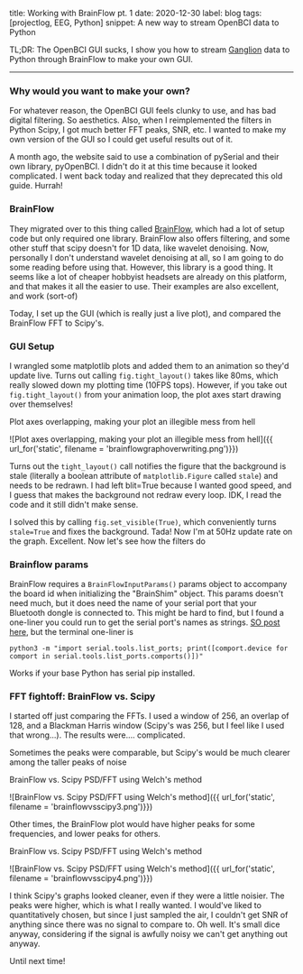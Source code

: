 title: Working with BrainFlow pt. 1
date: 2020-12-30
label: blog
tags: [projectlog, EEG, Python]
snippet: A new way to stream OpenBCI data to Python

TL;DR: The OpenBCI GUI sucks, I show you how to stream [Ganglion](https://shop.openbci.com/products/ganglion-board) data to Python through BrainFlow to make your own GUI. 

<hr>

### Why would you want to make your own?
For whatever reason, the OpenBCI GUI feels clunky to use, and has bad digital filtering. So aesthetics. Also, when I reimplemented the filters in Python Scipy, I got much better FFT peaks, SNR, etc. I wanted to make my own version of the GUI so I could get useful results out of it. 

A month ago, the website said to use a combination of pySerial and their own library, pyOpenBCI. I didn't do it at this time because it looked complicated. I went back today and realized that they deprecated this old guide. Hurrah!

### BrainFlow

They migrated over to this thing called [BrainFlow](https://brainflow.readthedocs.io/en/stable/Examples.html#python-get-data-from-a-board), which had a lot of setup code but only required one library. BrainFlow also offers filtering, and some other stuff that scipy doesn't for 1D data, like wavelet denoising. Now, personally I don't understand wavelet denoising at all, so I am going to do some reading before using that. However, this library is a good thing. It seems like a lot of cheaper hobbyist headsets are already on this platform, and that makes it all the easier to use. Their examples are also excellent, and work (sort-of)

Today, I set up the GUI (which is really just a live plot), and compared the BrainFlow FFT to Scipy's. 

### GUI Setup
I wrangled some matplotlib plots and added them to an animation so they'd update live. Turns out calling `fig.tight_layout()` takes like 80ms, which really slowed down my plotting time (10FPS tops). However, if you take out `fig.tight_layout()` from your animation loop, the plot axes start drawing over themselves! 

<p class="caption">Plot axes overlapping, making your plot an illegible mess from hell</p>
![Plot axes overlapping, making your plot an illegible mess from hell]({{ url_for('static', filename = 'brainflowgraphoverwriting.png')}})

Turns out the `tight_layout()` call notifies the figure that the background is stale (literally a boolean attribute of `matplotlib.Figure` called `stale`) and needs to be redrawn. I had left blit=True because I wanted good speed, and I guess that makes the background not redraw every loop. IDK, I read the code and it still didn't make sense. 

I solved this by calling `fig.set_visible(True)`, which conveniently turns `stale=True` and fixes the background. Tada! Now I'm at 50Hz update rate on the graph. Excellent. Now let's see how the filters do

### Brainflow params
BrainFlow requires a `BrainFlowInputParams()` params object to accompany the board id when initializing the "BrainShim" object. This params doesn't need much, but it does need the name of your serial port that your Bluetooth dongle is connected to. This might be hard to find, but I found a one-liner you could run to get the serial port's names as strings. [SO post here](https://stackoverflow.com/questions/12090503/listing-available-com-ports-with-python), but the terminal one-liner is 

```
python3 -m "import serial.tools.list_ports; print([comport.device for comport in serial.tools.list_ports.comports()])"
```

Works if your base Python has serial pip installed.

### FFT fightoff: BrainFlow vs. Scipy
I started off just comparing the FFTs. I used a window of 256, an overlap of 128, and a Blackman Harris window (Scipy's was 256, but I feel like I used that wrong...). The results were.... complicated. 

Sometimes the peaks were comparable, but Scipy's would be much clearer among the taller peaks of noise

<p class="caption">BrainFlow vs. Scipy PSD/FFT using Welch's method</p>
![BrainFlow vs. Scipy PSD/FFT using Welch's method]({{ url_for('static', filename = 'brainflowvsscipy3.png')}})

Other times, the BrainFlow plot would have higher peaks for some frequencies, and lower peaks for others. 

<p class="caption">BrainFlow vs. Scipy PSD/FFT using Welch's method</p>
![BrainFlow vs. Scipy PSD/FFT using Welch's method]({{ url_for('static', filename = 'brainflowvsscipy4.png')}})

I think Scipy's graphs looked cleaner, even if they were a little noisier. The peaks were higher, which is what I really wanted. I would've liked to quantitatively chosen, but since I just sampled the air, I couldn't get SNR of anything since there was no signal to compare to. Oh well. It's small dice anyway, considering if the signal is awfully noisy we can't get anything out anyway.


Until next time!